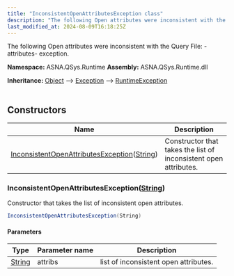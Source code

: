 ```yaml
---
title: "InconsistentOpenAttributesException class"
description: "The following Open attributes were inconsistent with the Query File: -attributes- exception. "
last_modified_at: 2024-08-09T16:18:25Z
---
```


The following Open attributes were inconsistent with the Query File: -attributes- exception.

**Namespace:** ASNA.QSys.Runtime
**Assembly:** ASNA.QSys.Runtime.dll

**Inheritance:** [Object](https://docs.microsoft.com/en-us/dotnet/api/system.object) --> [Exception](https://docs.microsoft.com/en-us/dotnet/api/system.exception) --> [RuntimeException](/reference/runtime/qsys-runtime/runtime-exception.html)
<br>
<br>

## Constructors

| Name | Description |
| --- | --- |
| [InconsistentOpenAttributesException](#inconsistentopenattributesexceptionstring)([String](https://docs.microsoft.com/en-us/dotnet/api/system.string)) | Constructor that takes the list of inconsistent open attributes.

### InconsistentOpenAttributesException([String](https://docs.microsoft.com/en-us/dotnet/api/system.string))

Constructor that takes the list of inconsistent open attributes.

```cs
InconsistentOpenAttributesException(String)
```

#### Parameters

| Type | Parameter name | Description
| --- | --- | ---
| [String](https://docs.microsoft.com/en-us/dotnet/api/system.string) | attribs | list of inconsistent open attributes.
